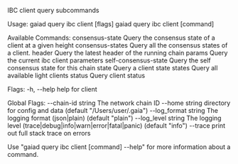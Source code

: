 IBC client query subcommands

Usage:
  gaiad query ibc client [flags]
  gaiad query ibc client [command]

Available Commands:
  consensus-state      Query the consensus state of a client at a given height
  consensus-states     Query all the consensus states of a client.
  header               Query the latest header of the running chain
  params               Query the current ibc client parameters
  self-consensus-state Query the self consensus state for this chain
  state                Query a client state
  states               Query all available light clients
  status               Query client status

Flags:
  -h, --help   help for client

Global Flags:
      --chain-id string     The network chain ID
      --home string         directory for config and data (default "/Users/user/.gaia")
      --log_format string   The logging format (json|plain) (default "plain")
      --log_level string    The logging level (trace|debug|info|warn|error|fatal|panic) (default "info")
      --trace               print out full stack trace on errors

Use "gaiad query ibc client [command] --help" for more information about a command.
